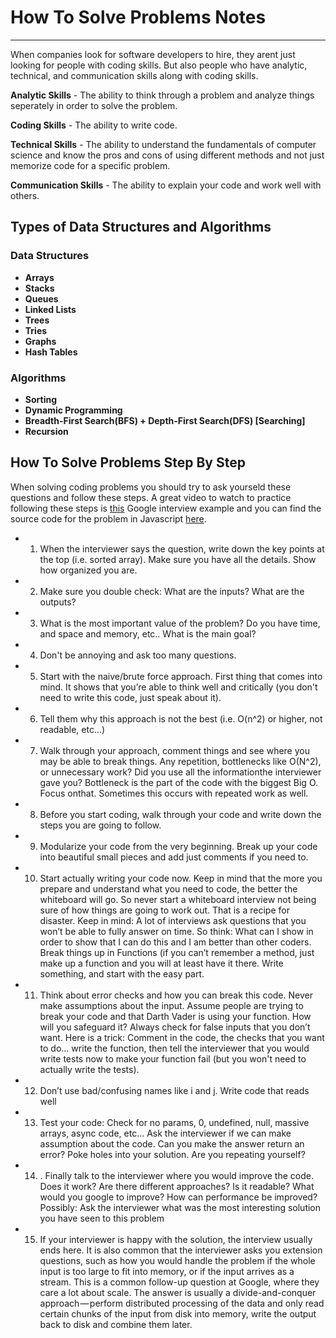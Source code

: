 # How To Solve Problems Notes

---

When companies look for software developers to hire, they arent just looking for people with coding skills. But also people who have analytic, technical, and communication skills along with coding skills.

**Analytic Skills** - The ability to think through a problem and analyze things seperately in order to solve the problem.

**Coding Skills** - The ability to write code.

**Technical Skills** - The ability to understand the fundamentals of computer science and know the pros and cons of using different methods and not just memorize code for a specific problem.

**Communication Skills** - The ability to explain your code and work well with others.

## Types of Data Structures and Algorithms

### Data Structures

- **Arrays**
- **Stacks**
- **Queues**
- **Linked Lists**
- **Trees**
- **Tries**
- **Graphs**
- **Hash Tables**

### Algorithms

- **Sorting**
- **Dynamic Programming**
- **Breadth-First Search(BFS) + Depth-First Search(DFS) [Searching]**
- **Recursion**

## How To Solve Problems Step By Step

When solving coding problems you should try to ask yourseld these questions and follow these steps.
A great video to watch to practice following these steps is [this](https://www.youtube.com/watch?v=XKu_SEDAykw) Google interview example and you can find the source code for the problem in Javascript [here](./javascript/google-code-interview-example.js).

- 1. When the interviewer says the question, write down the key points at the top (i.e. sorted array). Make sure you have all the details. Show how organized you are.

- 2. Make sure you double check: What are the inputs? What are the outputs?

- 3. What is the most important value of the problem? Do you have time, and space and memory, etc.. What is the main goal?

- 4. Don't be annoying and ask too many questions.

- 5. Start with the naive/brute force approach. First thing that comes into mind. It shows that you’re able to think well and critically (you don't need to write this code, just speak about it).

- 6. Tell them why this approach is not the best (i.e. O(n^2) or higher, not readable, etc...)

- 7. Walk through your approach, comment things and see where you may be able to break things. Any repetition, bottlenecks like O(N^2), or unnecessary work? Did you use all the informationthe interviewer gave you? Bottleneck is the part of the code with the biggest Big O. Focus onthat. Sometimes this occurs with repeated work as well.

- 8. Before you start coding, walk through your code and write down the steps you are going to follow.

- 9. Modularize your code from the very beginning. Break up your code into beautiful small pieces and add just comments if you need to.

- 10. Start actually writing your code now. Keep in mind that the more you prepare and understand
      what you need to code, the better the whiteboard will go. So never start a whiteboard
      interview not being sure of how things are going to work out. That is a recipe for disaster.
      Keep in mind: A lot of interviews ask questions that you won’t be able to fully answer on time.
      So think: What can I show in order to show that I can do this and I am better than other
      coders. Break things up in Functions (if you can’t remember a method, just make up a function
      and you will at least have it there. Write something, and start with the easy part.

- 11. Think about error checks and how you can break this code. Never make assumptions about the
      input. Assume people are trying to break your code and that Darth Vader is using your
      function. How will you safeguard it? Always check for false inputs that you don’t want. Here is
      a trick: Comment in the code, the checks that you want to do… write the function, then tell the
      interviewer that you would write tests now to make your function fail (but you won't need to
      actually write the tests).

- 12. Don’t use bad/confusing names like i and j. Write code that reads well

- 13. Test your code: Check for no params, 0, undefined, null, massive arrays, async code, etc… Ask
      the interviewer if we can make assumption about the code. Can you make the answer return
      an error? Poke holes into your solution. Are you repeating yourself?

- 14. . Finally talk to the interviewer where you would improve the code. Does it work? Are there
      different approaches? Is it readable? What would you google to improve? How can
      performance be improved? Possibly: Ask the interviewer what was the most interesting
      solution you have seen to this problem

- 15. If your interviewer is happy with the solution, the interview usually ends here. It is also
      common that the interviewer asks you extension questions, such as how you would handle the
      problem if the whole input is too large to fit into memory, or if the input arrives as a stream.
      This is a common follow-up question at Google, where they care a lot about scale. The answer
      is usually a divide-and-conquer approach — perform distributed processing of the data and only
      read certain chunks of the input from disk into memory, write the output back to disk and
      combine them later.
